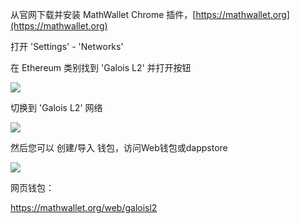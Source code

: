从官网下载并安装 MathWallet Chrome 插件，[https://mathwallet.org](https://mathwallet.org)

打开 'Settings' - 'Networks'

在 Ethereum 类别找到 'Galois L2' 并打开按钮

![](http://qiniu.eth.fm/2021-03-29-16170153272609.jpg)

切换到 'Galois L2' 网络

![](http://qiniu.eth.fm/2021-03-29-16170153468262.jpg)

然后您可以 创建/导入 钱包，访问Web钱包或dappstore

![](http://qiniu.eth.fm/2021-03-29-16170153570521.jpg)

网页钱包：

https://mathwallet.org/web/galoisl2
